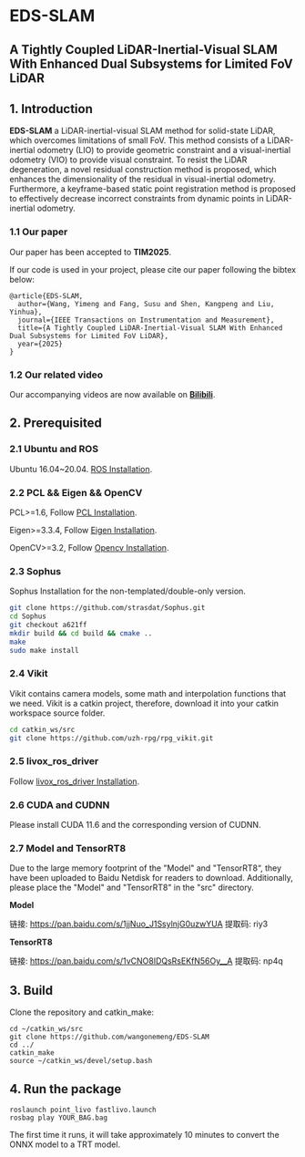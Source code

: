 # EDS-SLAM

## A Tightly Coupled LiDAR-Inertial-Visual SLAM With Enhanced Dual Subsystems for Limited FoV LiDAR

## 1. Introduction

**EDS-SLAM** a LiDAR-inertial-visual SLAM method for solid-state LiDAR, which overcomes limitations of small FoV. This method consists of a LiDAR-inertial odometry (LIO) to provide geometric constraint and a visual-inertial odometry (VIO) to provide visual constraint. To resist the LiDAR degeneration, a novel residual construction method is proposed, which enhances the dimensionality of the residual in visual-inertial odometry. Furthermore, a keyframe-based static point registration method is proposed to effectively decrease incorrect constraints from dynamic points in LiDAR-inertial odometry.


### 1.1 Our paper

Our paper has been accepted to **TIM2025**.

If our code is used in your project, please cite our paper following the bibtex below:

```
@article{EDS-SLAM,
  author={Wang, Yimeng and Fang, Susu and Shen, Kangpeng and Liu, Yinhua},
  journal={IEEE Transactions on Instrumentation and Measurement}, 
  title={A Tightly Coupled LiDAR-Inertial-Visual SLAM With Enhanced Dual Subsystems for Limited FoV LiDAR}, 
  year={2025}
}
```

### 1.2 Our related video

Our accompanying videos are now available on [**Bilibili**](https://www.bilibili.com/video/BV18L5DzLEhA/?spm_id_from=333.1387.homepage.video_card.click).


## 2. Prerequisited

### 2.1 Ubuntu and ROS

Ubuntu 16.04~20.04.  [ROS Installation](http://wiki.ros.org/ROS/Installation).

### 2.2 PCL && Eigen && OpenCV

PCL>=1.6, Follow [PCL Installation](https://pointclouds.org/). 

Eigen>=3.3.4, Follow [Eigen Installation](https://eigen.tuxfamily.org/index.php?title=Main_Page).

OpenCV>=3.2, Follow [Opencv Installation](http://opencv.org/).

### 2.3 Sophus

 Sophus Installation for the non-templated/double-only version.

```bash
git clone https://github.com/strasdat/Sophus.git
cd Sophus
git checkout a621ff
mkdir build && cd build && cmake ..
make
sudo make install
```

### 2.4 Vikit

Vikit contains camera models, some math and interpolation functions that we need. Vikit is a catkin project, therefore, download it into your catkin workspace source folder.

```bash
cd catkin_ws/src
git clone https://github.com/uzh-rpg/rpg_vikit.git
```

### 2.5 **livox_ros_driver**

Follow [livox_ros_driver Installation](https://github.com/Livox-SDK/livox_ros_driver).

### 2.6 **CUDA and CUDNN**

Please install CUDA 11.6 and the corresponding version of CUDNN.

### 2.7 **Model and TensorRT8**

Due to the large memory footprint of the "Model" and "TensorRT8“, they have been uploaded to Baidu Netdisk for readers to download. Additionally, please place the "Model" and "TensorRT8" in the "src" directory. 

**Model**

链接: https://pan.baidu.com/s/1jjNuo_J1SsylnjG0uzwYUA 
提取码: riy3 

**TensorRT8**

链接: https://pan.baidu.com/s/1vCNO8IDQsRsEKfN56Oy__A 
提取码: np4q 



## 3. Build

Clone the repository and catkin_make:

```
cd ~/catkin_ws/src
git clone https://github.com/wangonemeng/EDS-SLAM
cd ../
catkin_make
source ~/catkin_ws/devel/setup.bash
```

## 4. Run the package

```
roslaunch point_livo fastlivo.launch
rosbag play YOUR_BAG.bag
```
The first time it runs, it will take approximately 10 minutes to convert the ONNX model to a TRT model.
